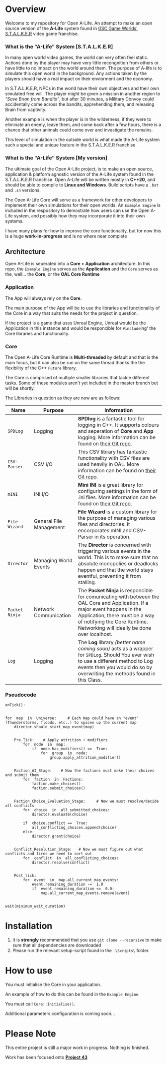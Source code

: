 
# Overview

  

Welcome to my repository for Open A-Life. An attempt to make an open source version of the **A-Life** system found in [GSC Game Worlds' S.T.A.L.K.E.R](https://en.wikipedia.org/wiki/S.T.A.L.K.E.R.) video game franchise.

  

### What is the "A-Life" System [S.T.A.L.K.E.R]

  

In many open world video games, the world can very often feel static. Actions done by the player may have very little recongnition from others or have little to no impact on the world around them. The purpose of A-life is to simulate this open world in the background. Any actions taken by the players should have a real impact on their enviorment and the economy.

In S.T.A.L.K.E.R, NPCs in the world have their own objectives and their own simulated free will. The player might be given a mission in another region to *"Save Brian from Bandits"*, but after 30 minutes, a Military Convoy could accidentally come across the bandits, apprehending them, and releasing Brain from captivity.

Another example is when the player is in the wilderness, if they were to eliminate an enemy, leave them, and come back after a few hours, there is a chance that other animals could come over and investigate the remains.

This level of simulation in the outside world is what made the A-Life system such a special and unique feature in the S.T.A.L.K.E.R franchise.

  

### What is the "A-Life" System [My version]

  

The ultimate goal of the Open A-Life project, is to make an open source, application & platform agnostic version of the A-Life system found in the S.T.A.L.K.E.R franchise. Open A-Life will be written mostly in **C++20**, and should be able to compile to **Linux and Windows**. Build scripts have a `.bat` and `.sh` versions.

The Open A-Life Core will serve as a framework for other developers to implement their own simulations for their open worlds. An `Example Engine` is included in the respository to demostrate how users can use the Open A-Life system, and possibly how they may incorporate it into their own systems.

  

I have many plans for how to improve the core functionality, but for now this is a huge **work-in-progress** and is no where near complete

  
  

## Architecture

  

Open A-Life is seperated into a **Core + Application** architecture. In this repo, the ``Example Engine`` serves as the **Application** and the ``Core`` serves as the, well... the **Core**, or the **OAL Core Runtime**

  

### Application

The App will always rely on the **Core**.

The main purpose of the App will be to use the libraries and functionality of the Core in a way that suits the needs for the project in question.

If the project is a game that uses Unreal Engine, Unreal would be the Application in this instance and would be responcible for ``#include``ing' the Core libraries and functionality.

  

### Core

The Open A-Life Core Runtime is **Multi-threaded** by default and that is the main focus, but it can also be run on the same thread thanks the the flexibility of the C++ ``Future`` library.

  

The Core is comprised of multiple smaller libraries that tackle different tasks. Some of these modules aren't yet included in the master branch but will be shortly.

  

The Libraries in question as they are now are as follows:


| Name         | Purpose | Information  |
|--------------|---------|--------------|
|``SPDLog``    | Logging | **SPDlog** is a fantastic tool for logging in C++. It supports colours and seperation of **Core** and **App** logging. More information can be found on [their Git repo](https://github.com/gabime/spdlog). |
|``CSV-Parser``| CSV I/O | This CSV library has fantastic functionality with CSV files are used heavily in OAL. More information can be found on [their Git repo](https://github.com/vincentlaucsb/csv-parser). |
|``mINI``      | INI I/O |**Mini INI** is a great library for configuring settings in the form of .ini files. More information can be found on [their Git repo](https://github.com/metayeti/mINI).|
|``File Wizard``| General File Management| **File Wizard** is a custom library for the purpose of managing various files and directories. It encorporates mINI and CSV-Parser in its operation. |
|``Director``| Managing World Events| The **Director** is concerned with triggering various events in the world. This is to make sure that no absolute monopolies or deadlocks happen and that the world stays eventful, preventing it from stalling.|
|``Packet Ninja``|Network Communication| The **Packet Ninja** is responcible for comunicating with between the OAL Core and Application. If a major event happens in the Application, there must be a way of notifying the Core Runtime. Networking will ideally be done over localhost.|
|``Log``|Logging| The **Log** library *(better name coming soon)* acts as a wrapper for ``SPDLog``. Should You ever wish to use a different method to Log events then you would do so by overwriting the methods found in this Class.|

### Pseudocode

    onTick():
    
    
    for  map  in  Universe:     # Each map could have an "event" (Thunderstorms, floods, etc..) to spicen up the current map
        director.should_start_map_event(map)
    
        
        Pre_Tick:    # Apply attrition + modifiers
            for  node  in  map:
                if  node.has_modifiers() ==  True:
                    for  group  in  node:
                        group.apply_attrition_modifier()
    
    
        Faction_AI_Stage:    # Now the factions must make their choices and submit them
            for  faction  in  Factions:
                faction.make_choices()
                faction.submit_choices()
   
    
        Faction_Choice_Evaluation_Stage:     # Now we must resolve/decide all conflicts
            for  choice  in  all_submitted_choices:
                director.evaluate(choice)
                
            if  choice.conflict ==  True:
                all_conflicting_choices.append(choice)
            else:
                director.grant(choice)
          
    
        Conflict_Resolution_Stage:   # Now we must figure out what conflicts and fires we need to sort out
            for  conflict  in  all_conflicting_choices:
                director.resolve(conflict)
    

        Post_tick:
            for  event  in  map.all_current_map_events:
                event.remaining_duration -=  1.0
                if  event.remaining_duration <=  0.0:
                    map.all_current_map_events.remove(event)
    
    
    wait(minimum_wait_duration)

  
  

# Installation

  
1. It is **strongly** recommended that you use ``git clone --recursive`` to make sure that all dependencies are downloaded
2. Please run the relevant setup-script found in the ``.\Scripts\`` folder.

  

# How to use

  

You must initialise the Core in your application.

An example of how to do this can be found in the ``Example Engine``.

  

You must call ``Core::Initialise()``.

  

Additional parameters configuration is coming soon...

  

# Please Note

  

This entire project is still a major work in progress. Nothing is finished.

Work has been focused onto **[Project 43](https://github.com/marc-rene/Projekt_43)**
